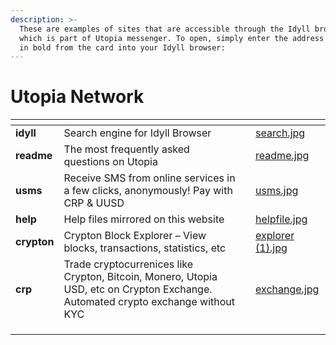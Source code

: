 ```yaml
---
description: >-
  These are examples of sites that are accessible through the Idyll browser,
  which is part of Utopia messenger. To open, simply enter the address that is
  in bold from the card into your Idyll browser:
---
```


# Utopia Network

<table data-view="cards"><thead><tr><th></th><th></th><th></th><th data-hidden data-card-cover data-type="files"></th></tr></thead><tbody><tr><td><strong>idyll</strong></td><td>Search engine for Idyll Browser</td><td></td><td><a href=".gitbook/assets/search.jpg">search.jpg</a></td></tr><tr><td><strong>readme</strong></td><td>The most frequently asked questions on Utopia</td><td></td><td><a href=".gitbook/assets/readme.jpg">readme.jpg</a></td></tr><tr><td><strong>usms</strong></td><td>Receive SMS from online services in a few clicks, anonymously! Pay with CRP &#x26; UUSD</td><td></td><td><a href=".gitbook/assets/usms.jpg">usms.jpg</a></td></tr><tr><td><strong>help</strong></td><td>Help files mirrored on this website</td><td></td><td><a href=".gitbook/assets/helpfile.jpg">helpfile.jpg</a></td></tr><tr><td><strong>crypton</strong></td><td>Crypton Block Explorer – View blocks, transactions, statistics, etc</td><td></td><td><a href=".gitbook/assets/explorer (1).jpg">explorer (1).jpg</a></td></tr><tr><td><strong>crp</strong></td><td>Trade cryptocurrenices like Crypton, Bitcoin, Monero, Utopia USD, etc on Crypton Exchange. Automated crypto exchange without KYC</td><td></td><td><a href=".gitbook/assets/exchange.jpg">exchange.jpg</a></td></tr><tr><td></td><td></td><td></td><td></td></tr><tr><td></td><td></td><td></td><td></td></tr><tr><td></td><td></td><td></td><td></td></tr></tbody></table>
